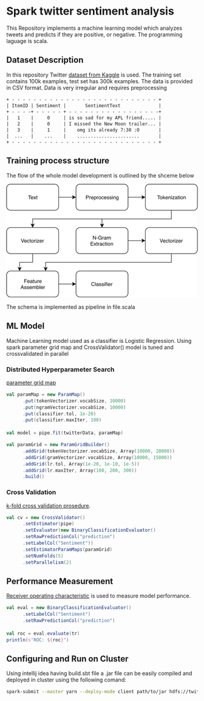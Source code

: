 # Spark twitter sentiment analysis
This Repository implements a machine learning model which analyzes tweets and predicts if they are positive, or negative. The programming laguage is scala. 

## Dataset Description
In this repository Twitter [dataset from Kaggle](https://www.kaggle.com/c/twitter-sentiment-analysis2/data) is used. The training set contains 100k examples, test set has 300k examples. The data is provided in CSV format. Data is very irregular and requires preprocessing
```
+ - - - - - - - - - - - - - - - - - - - - - - - - - - - +
| ItemID | Sentiment |       SentimentText              |
+ - - - -+ - - - - - + - - - - - - - - - - - - - - - - -+
|   1    |     0     | is so sad for my APL friend..... |
|   2    |     0     | I missed the New Moon trailer... |
|   3    |     1     |    omg its already 7:30 :O       |
|  ...   |    ...    |    .......................       |
+ - - - - - - - - - - - - - - - - - - - - - - - - - - - +
```
## Training process structure

The flow of the whole model development is outlined by the shceme below 

<p>
<img src="https://github.com/Gci04/spark-twitter-sentiment-analysis/blob/master/NLgewhb.png" alt="Scheme" width="550"/>
</p>

The schema is implemented as pipeline in file.scala

## ML Model

Machine Learning model used as a classifier is Logistic Regression. Using spark  parameter grid map and CrossValidator() model is tuned and crossvalidated in parallel

### Distributed Hyperparameter Search

[parameter grid map](https://spark.apache.org/docs/2.2.0/ml-tuning.html#model-selection-aka-hyperparameter-tuning)

```scala
val paramMap = new ParamMap()
      .put(tokenVectorizer.vocabSize, 10000)
      .put(ngramVectorizer.vocabSize, 10000)
      .put(classifier.tol, 1e-20)
      .put(classifier.maxIter, 100)
      
val model = pipe.fit(twitterData, paramMap)
```

```scala
val paramGrid = new ParamGridBuilder()
      .addGrid(tokenVectorizer.vocabSize, Array(10000, 20000))
      .addGrid(gramVectorizer.vocabSize, Array(10000, 15000))
      .addGrid(lr.tol, Array(1e-20, 1e-10, 1e-5))
      .addGrid(lr.maxIter, Array(100, 200, 300))
      .build()
```

### Cross Validation

[k-fold cross validation prosedure](https://spark.apache.org/docs/2.2.0/ml-tuning.html#cross-validation).

```scala
val cv = new CrossValidator()
      .setEstimator(pipe)
      .setEvaluator(new BinaryClassificationEvaluator()
      .setRawPredictionCol("prediction")
      .setLabelCol("Sentiment"))
      .setEstimatorParamMaps(paramGrid)
      .setNumFolds(5)
      .setParallelism(2)
```
## Performance Measurement 

[Receiver operating characteristic](https://en.wikipedia.org/wiki/Receiver_operating_characteristic) is used to measure model performance.

```scala
val eval = new BinaryClassificationEvaluator()
      .setLabelCol("Sentiment")
      .setRawPredictionCol("prediction")

val roc = eval.evaluate(tr)
println(s"ROC: ${roc}")
```

## Configuring and Run on Cluster
Using intellij idea having build.sbt file a .jar file can be easily compiled and deployed in cluster using the following comand: 

```bash
spark-submit --master yarn --deploy-mode client path/to/jar hdfs://twitter/
```

